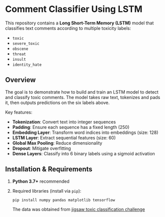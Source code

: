 # Comment Classifier Using LSTM

This repository contains a **Long Short-Term Memory (LSTM)** model that classifies text comments according to multiple toxicity labels:

- `toxic`
- `severe_toxic`
- `obscene`
- `threat`
- `insult`
- `identity_hate`

## Overview

The goal is to demonstrate how to build and train an LSTM model to detect and classify toxic comments. The model takes raw text, tokenizes and pads it, then outputs predictions on the six labels above.

Key features:

- **Tokenization**: Convert text into integer sequences  
- **Padding**: Ensure each sequence has a fixed length (250)  
- **Embedding Layer**: Transform word indices into embeddings (size: 128)  
- **LSTM Layer**: Extract sequential features (size: 60)  
- **Global Max Pooling**: Reduce dimensionality  
- **Dropout**: Mitigate overfitting  
- **Dense Layers**: Classify into 6 binary labels using a sigmoid activation  

## Installation & Requirements

1. **Python 3.7+** recommended  
2. Required libraries (install via `pip`):
   ```bash
   pip install numpy pandas matplotlib tensorflow
   ```

   The data was obtained from [jigsaw toxic classification challenge](https://www.kaggle.com/competitions/jigsaw-toxic-comment-classification-challenge)

    
